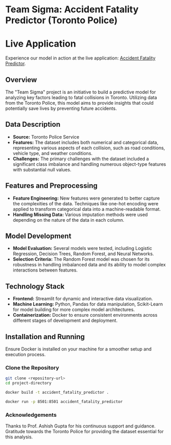 # Team Sigma: Accident Fatality Predictor (Toronto Police)

# Live Application
Experience our model in action at the live application: [Accident Fatality Predictor](https://accident-fatality-predictor.streamlit.app/).

## Overview
The "Team Sigma" project is an initiative to build a predictive model for analyzing key factors leading to fatal collisions in Toronto. Utilizing data from the Toronto Police, this model aims to provide insights that could potentially save lives by preventing future accidents.

## Data Description
- **Source:** Toronto Police Service
- **Features:** The dataset includes both numerical and categorical data, representing various aspects of each collision, such as road conditions, vehicle type, and weather conditions.
- **Challenges:** The primary challenges with the dataset included a significant class imbalance and handling numerous object-type features with substantial null values.

## Features and Preprocessing
- **Feature Engineering:** New features were generated to better capture the complexities of the data. Techniques like one-hot encoding were applied to transform categorical data into a machine-readable format.
- **Handling Missing Data:** Various imputation methods were used depending on the nature of the data in each column.

## Model Development
- **Model Evaluation:** Several models were tested, including Logistic Regression, Decision Trees, Random Forest, and Neural Networks.
- **Selection Criteria:** The Random Forest model was chosen for its robustness in handling imbalanced data and its ability to model complex interactions between features.

## Technology Stack
- **Frontend:** Streamlit for dynamic and interactive data visualization.
- **Machine Learning:** Python, Pandas for data manipulation, Scikit-Learn for model building for more complex model architectures.
- **Containerization:** Docker to ensure consistent environments across different stages of development and deployment.

## Installation and Running
Ensure Docker is installed on your machine for a smoother setup and execution process.

### Clone the Repository
```bash
git clone <repository-url>
cd project-directory

docker build -t accident_fatality_predictor .

docker run -p 8501:8501 accident_fatality_predictor

```

### Acknowledgements
Thanks to Prof. Ashish Gupta for his continuous support and guidance.
Gratitude towards the Toronto Police for providing the dataset essential for this analysis.
